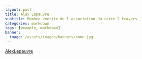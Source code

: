 ```yaml
---
layout: post
title: Alex Lepauvre
subtitle: Membre emerite de l'association du carre 2 travers
categories: markdown
tags: [example, markdown]
banner:
  image: /assets/images/banners/home.jpg
---
```



[AlexLepauvre](https://github.com/AlexLepauvre/carre2travers/blob/master/assets/images/members/AlexLepauvre.jpg)

